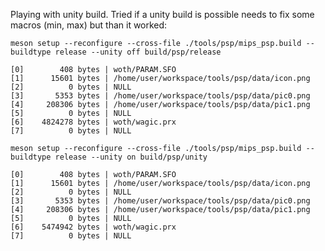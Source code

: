 Playing with unity build. Tried if a unity build is possible needs to fix some macros (min, max) but than it worked:

`meson setup --reconfigure --cross-file ./tools/psp/mips_psp.build --buildtype release --unity off build/psp/release`
```
[0]        408 bytes | woth/PARAM.SFO
[1]      15601 bytes | /home/user/workspace/tools/psp/data/icon.png
[2]          0 bytes | NULL
[3]       5353 bytes | /home/user/workspace/tools/psp/data/pic0.png
[4]     208306 bytes | /home/user/workspace/tools/psp/data/pic1.png
[5]          0 bytes | NULL
[6]    4824278 bytes | woth/wagic.prx
[7]          0 bytes | NULL
```

`meson setup --reconfigure --cross-file ./tools/psp/mips_psp.build --buildtype release --unity on build/psp/unity`
```
[0]        408 bytes | woth/PARAM.SFO
[1]      15601 bytes | /home/user/workspace/tools/psp/data/icon.png
[2]          0 bytes | NULL
[3]       5353 bytes | /home/user/workspace/tools/psp/data/pic0.png
[4]     208306 bytes | /home/user/workspace/tools/psp/data/pic1.png
[5]          0 bytes | NULL
[6]    5474942 bytes | woth/wagic.prx
[7]          0 bytes | NULL
```
